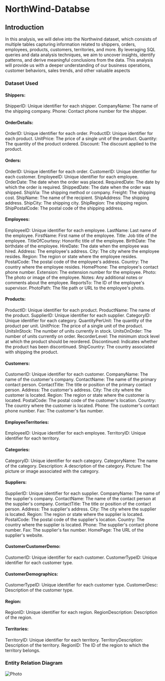 # NorthWind-Databse
## Introduction
In this analysis, we will delve into the Northwind dataset, which consists of multiple tables capturing information related to shippers, orders, employees, products, customers, territories, and more. By leveraging SQL queries and data analysis techniques, we aim to uncover insights, identify patterns, and derive meaningful conclusions from the data. This analysis will provide us with a deeper understanding of our business operations, customer behaviors, sales trends, and other valuable aspects

### Dataset Used

#### Shippers:
ShipperID: Unique identifier for each shipper.
CompanyName: The name of the shipping company.
Phone: Contact phone number for the shipper.

#### OrderDetails:
OrderID: Unique identifier for each order.
ProductID: Unique identifier for each product.
UnitPrice: The price of a single unit of the product.
Quantity: The quantity of the product ordered.
Discount: The discount applied to the product.

#### Orders:
OrderID: Unique identifier for each order.
CustomerID: Unique identifier for each customer.
EmployeeID: Unique identifier for each employee.
OrderDate: The date when the order was placed.
RequiredDate: The date by which the order is required.
ShippedDate: The date when the order was shipped.
ShipVia: The shipping method or company.
Freight: The shipping cost.
ShipName: The name of the recipient.
ShipAddress: The shipping address.
ShipCity: The shipping city.
ShipRegion: The shipping region.
ShipPostalCode: The postal code of the shipping address.

#### Employees:
EmployeeID: Unique identifier for each employee.
LastName: Last name of the employee.
FirstName: First name of the employee.
Title: Job title of the employee.
TitleOfCourtesy: Honorific title of the employee.
BirthDate: The birthdate of the employee.
HireDate: The date when the employee was hired.
Address: The employee's address.
City: The city where the employee resides.
Region: The region or state where the employee resides.
PostalCode: The postal code of the employee's address.
Country: The country where the employee resides.
HomePhone: The employee's contact phone number.
Extension: The extension number for the employee.
Photo: The photo or image of the employee.
Notes: Any additional notes or comments about the employee.
ReportsTo: The ID of the employee's supervisor.
PhotoPath: The file path or URL to the employee's photo.

#### Products:
ProductID: Unique identifier for each product.
ProductName: The name of the product.
SupplierID: Unique identifier for each supplier.
CategoryID: Unique identifier for each category.
QuantityPerUnit: The quantity of the product per unit.
UnitPrice: The price of a single unit of the product.
UnitsInStock: The number of units currently in stock.
UnitsOnOrder: The number of units currently on order.
RecorderLevel: The minimum stock level at which the product should be reordered.
Discontinued: Indicates whether the product has been discontinued.
ShipCountry: The country associated with shipping the product.

#### Customers:
CustomerID: Unique identifier for each customer.
CompanyName: The name of the customer's company.
ContactName: The name of the primary contact person.
ContactTitle: The title or position of the primary contact person.
Address: The customer's address.
City: The city where the customer is located.
Region: The region or state where the customer is located.
PostalCode: The postal code of the customer's location.
Country: The country where the customer is located.
Phone: The customer's contact phone number.
Fax: The customer's fax number.

#### EmployeeTerritories:
EmployeeID: Unique identifier for each employee.
TerritoryID: Unique identifier for each territory.

#### Categories:
CategoryID: Unique identifier for each category.
CategoryName: The name of the category.
Description: A description of the category.
Picture: The picture or image associated with the category.

#### Suppliers:
SupplierID: Unique identifier for each supplier.
CompanyName: The name of the supplier's company.
ContactName: The name of the contact person at the supplier's company.
ContactTitle: The title or position of the contact person.
Address: The supplier's address.
City: The city where the supplier is located.
Region: The region or state where the supplier is located.
PostalCode: The postal code of the supplier's location.
Country: The country where the supplier is located.
Phone: The supplier's contact phone number.
Fax: The supplier's fax number.
HomePage: The URL of the supplier's website.

#### CustomerCustomerDemo:
CustomerID: Unique identifier for each customer.
CustomerTypeID: Unique identifier for each customer type.

#### CustomerDemographics:
CustomerTypeID: Unique identifier for each customer type.
CustomerDesc: Description of the customer type.

#### Region:
RegionID: Unique identifier for each region.
RegionDescription: Description of the region.

#### Territories:
TerritoryID: Unique identifier for each territory.
TerritoryDescription: Description of the territory.
RegionID: The ID of the region to which the territory belongs.

### Entity Relation Diagram
![Photo](C:/Users/ALPHRED/Desktop/Northwind/NorthWind-Databse/Northwind)
